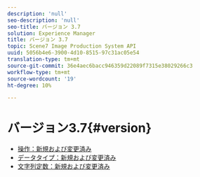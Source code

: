 ```yaml
---
description: 'null'
seo-description: 'null'
seo-title: バージョン 3.7
solution: Experience Manager
title: バージョン 3.7
topic: Scene7 Image Production System API
uuid: 5056b4e6-3900-4d10-8515-97c31ac05e54
translation-type: tm+mt
source-git-commit: 36e4aec6bacc946359d22089f7315e38029266c3
workflow-type: tm+mt
source-wordcount: '19'
ht-degree: 10%

---
```



# バージョン3.7{#version}

* [操作：新規および変更済み](r-3-7-operations.md)
* [データタイプ：新規および変更済み](r-3-7-types.md)
* [文字列定数：新規および変更済み](r-3-7-string-constants.md)
